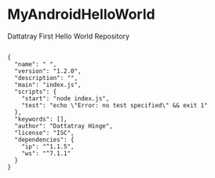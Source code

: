 # MyAndroidHelloWorld
Dattatray First Hello World Repository
```nodjes

{
  "name": " ",
  "version": "1.2.0",
  "description": "",
  "main": "index.js",
  "scripts": {
    "start": "node index.js",
    "test": "echo \"Error: no test specified\" && exit 1"
  },
  "keywords": [],
  "author": "Dattatray Hinge",
  "license": "ISC",
  "dependencies": {
    "ip": "^1.1.5",
    "ws": "^7.1.1"
  }
}
```

